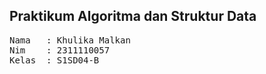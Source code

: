 ## Praktikum Algoritma dan Struktur Data
<pre>
Nama   : Khulika Malkan
Nim    : 2311110057
Kelas  : S1SD04-B
</pre>
